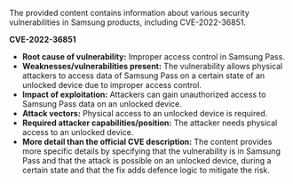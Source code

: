 The provided content contains information about various security vulnerabilities in Samsung products, including CVE-2022-36851.

**CVE-2022-36851**

*   **Root cause of vulnerability:** Improper access control in Samsung Pass.
*   **Weaknesses/vulnerabilities present:** The vulnerability allows physical attackers to access data of Samsung Pass on a certain state of an unlocked device due to improper access control.
*   **Impact of exploitation:** Attackers can gain unauthorized access to Samsung Pass data on an unlocked device.
*   **Attack vectors:** Physical access to an unlocked device is required.
*   **Required attacker capabilities/position:** The attacker needs physical access to an unlocked device.
*   **More detail than the official CVE description:** The content provides more specific details by specifying that the vulnerability is in Samsung Pass and that the attack is possible on an unlocked device, during a certain state and that the fix adds defence logic to mitigate the risk.
